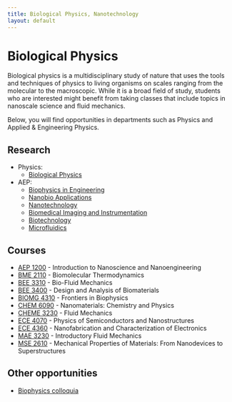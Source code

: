 ```yaml
---
title: Biological Physics, Nanotechnology
layout: default
---
```

<link rel="stylesheet" href="/main.css">

# Biological Physics

Biological physics is a multidisciplinary study of nature that uses the tools and techniques of physics to living organisms on scales ranging from the molecular to the macroscopic. While it is a broad field of study, students who are interested might benefit from taking classes that include topics in nanoscale science and fluid mechanics.

Below, you will find opportunities in departments such as Physics and Applied & Engineering Physics.

## Research
- Physics:
  - [Biological Physics](https://physics.cornell.edu/research/biological-physics)
- AEP:
  - [Biophysics in Engineering](https://www.aep.cornell.edu/biophysics)
  - [Nanobio Applications](https://www.engineering.cornell.edu/nanobio-applications)
  - [Nanotechnology](https://www.engineering.cornell.edu/nanotechnology)
  - [Biomedical Imaging and Instrumentation](https://www.engineering.cornell.edu/biomedical-imaging-and-instrumentation)
  - [Biotechnology](https://www.engineering.cornell.edu/biotechnology)
  - [Microfluidics](https://www.engineering.cornell.edu/microfluidics)

## Courses
- [AEP 1200](https://classes.cornell.edu/browse/roster/FA23/class/AEP/1200) - Introduction to Nanoscience and Nanoengineering
- [BME 2110](https://classes.cornell.edu/browse/roster/SP23/class/BME/2110) - Biomolecular Thermodynamics
- [BEE 3310](https://classes.cornell.edu/browse/roster/FA23/class/BEE/3310) - Bio-Fluid Mechanics
- [BEE 3400](https://classes.cornell.edu/browse/roster/SP23/class/BEE/3400) - Design and Analysis of Biomaterials
- [BIOMG 4310](https://classes.cornell.edu/browse/roster/FA23/class/BIOMG/4310) - Frontiers in Biophysics
- [CHEM 6090](https://classes.cornell.edu/browse/roster/SP23/class/CHEM/6090) - Nanomaterials: Chemistry and Physics
- [CHEME 3230](https://classes.cornell.edu/browse/roster/SP23/class/CHEME/3230) - Fluid Mechanics
- [ECE 4070](https://classes.cornell.edu/browse/roster/SP23/class/ECE/4070) - Physics of Semiconductors and Nanostructures
- [ECE 4360](https://classes.cornell.edu/browse/roster/FA23/class/ECE/4360) - Nanofabrication and Characterization of Electronics
- [MAE 3230](https://classes.cornell.edu/browse/roster/FA23/class/MAE/3230) - Introductory Fluid Mechanics
- [MSE 2610](https://classes.cornell.edu/browse/roster/FA23/class/MSE/2610) - Mechanical Properties of Materials: From Nanodevices to Superstructures

## Other opportunities
- [Biophysics colloquia](https://biophysics.cornell.edu/seminars-events/)
